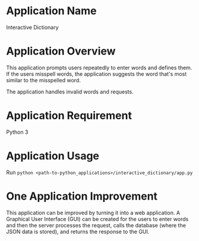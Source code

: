 # Application Name

Interactive Dictionary

# Application Overview

This application prompts users repeatedly to enter words and defines them. If the users misspell words, the application suggests the word that's most similar to the misspelled word.

The application handles invalid words and requests.

# Application Requirement

Python 3

# Application Usage

Run `python <path-to-python_applications>/interactive_dictionary/app.py`

# One Application Improvement

This application can be improved by turning it into a web application. A Graphical User Interface (GUI) can be created for the users to enter words and then the server processes the request, calls the database (where the JSON data is stored), and returns the response to the GUI.
